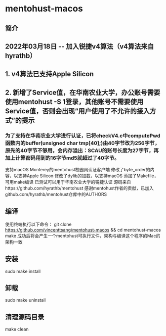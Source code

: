 # mentohust-macos
## 简介
## 2022年03月18日 -- 加入锐捷v4算法（v4算法来自hyrathb）
##  1. v4算法已支持Apple Silicon
##  2. 新增了Service值，在华南农业大学，办公账号需要使用mentohust -S 1登录，其他账号不需要使用Service值，否则会出现“用户使用了不允许的接入方式”的提示
### 为了支持在华南农业大学进行认证，已将checkV4.c中computePwd函数内的buffer(unsigned char tmp[40];)由40字节改为256字节，原先的40字节不够用，会内存溢出：SCAU的账号长度为27字节，再加上计算密码用到的16字节md5就超过了40字节。
支持macOS Monterey的mentohust校园网认证客户端
修改了byte_order的内容，以支持Apple Silicon
修改了dylib的加载，以支持macOS
添加了Makefile，可用make编译
已测试可以用于华南农业大学的锐捷认证
源码来自https://github.com/hyrathb/mentohust
感谢mentohust作者的贡献，已加入github.com/hyrathb/mentohust仓库中的AUTHORS
## 编译
使用终端执行以下命令：
git clone https://github.com/vincenttsang/mentohust-macos && cd mentohust-macos
make
成功后将会产生一个mentohust可执行文件，架构与编译这个程序的Mac的架构一致
## 安装
sudo make install
## 卸载
sudo make uninstall
## 清理源码目录
make clean
